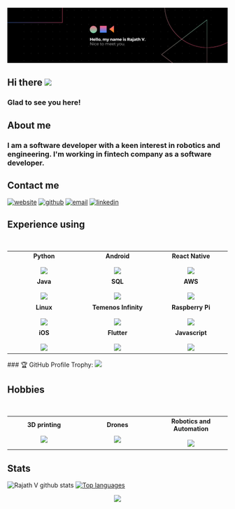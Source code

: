 ![Banner](https://github.com/rajathv/Machine-Learning-Lab/blob/master/banner.png)  

<!-- welcome message -->  
<h2>Hi there <img src="https://media.giphy.com/media/hvRJCLFzcasrR4ia7z/giphy.gif" width="25px"></h2>

<h3>Glad to see you here!</h3> 

<h2>About me</h2>
<h3>I am a software developer with a keen interest in robotics and engineering. I'm working in fintech company as a software developer.</h3>

## Contact me
[![website](https://img.icons8.com/fluent/50/000000/domain.png)](https://rajathv.com/) 
[![github](https://img.icons8.com/fluent/50/000000/github.png)](https://github.com/rajathv) 
[![email](https://img.icons8.com/fluent/50/000000/email.png)](mailto:rvgofmys@gmail.com)
[![linkedin](https://img.icons8.com/fluent/50/000000/linkedin.png)](https://www.linkedin.com/in/rajath-v/)

## Experience using
<br>
<table>
<tbody>
 <tr>
<td align="center" width="20%">
<span><b><center>Python</center></b></span><br>
<img src="https://img.icons8.com/color/50/000000/python.png"/>
</td>
   
<td align="center" width="20%">
<span><b><center>Android</center></b></span><br>
<img src="https://img.icons8.com/cute-clipart/64/000000/android.png"/>
</td>

<td align="center" width="20%">
<span><b><center>React Native</center></b></span><br>
<img src="https://img.icons8.com/cute-clipart/64/000000/react-native.png"/>
</td>
</tr>

<tr>
<td align="center" width="20%">
<span><b><center>Java</center></b></span><br>
<img src="https://img.icons8.com/nolan/64/java-coffee-cup-logo.png"/>
</td>

<td align="center" width="20%">
<span><b><center>SQL</center></b></span><br>
<img src="https://img.icons8.com/nolan/50/sql.png"/>
</td>

<td align="center" width="20%">
<span><b><center>AWS</center></b></span><br>
<img src="https://img.icons8.com/color/48/000000/amazon-web-services.png"/>
</td>
</tr>

<tr>
<td align="center" width="20%">
<span><b><center>Linux</center></b></span><br>
<img src="https://img.icons8.com/color/50/000000/linux.png"/>
</td>

<td align="center" width="20%">
<span><b><center>Temenos Infinity</center></b></span><br>
<img src="https://img.icons8.com/doodle/48/000000/google-mobile--v1.png"/>
</td>

<td align="center" width="20%">
<span><b><center>Raspberry Pi</center></b></span> <br>
<img src="https://img.icons8.com/color/50/000000/raspberry-pi.png"/>
</td>
</tr>

<tr>
<td align="center" width="20%">
<span><b><center>iOS</center></b></span> <br>
<img src="https://img.icons8.com/nolan/64/ios-logo.png"/>
 </td>
  
<td align="center" width="20%">
<span><b><center>Flutter</center></b></span> <br>
<img src="https://img.icons8.com/color/48/000000/flutter.png"/>
</td>

<td align="center" width="20%">
<span><b><center>Javascript</center></b></span> <br>
<img src="https://img.icons8.com/color/50/000000/javascript-logo-1.png"/>
</td>
</tr>

</tr>
</tbody>
</table>
<!-- Profile Trophy -->
### 🏆 GitHub Profile Trophy:
<a href="https://github.com/ryo-ma/github-profile-trophy">
  <img width=800 src="https://github-profile-trophy.vercel.app/?username=rajathv&column=8&theme=darkhub&no-frame=true&no-bg=true"/>
</a>

## Hobbies
<br>
<table>
<tbody>
 <tr>
<td align="center" width="20%">
<span><b><center>3D printing</center></b></span><br>
<img src="https://img.icons8.com/color/50/000000/3d-printer.png"/>
</td>
   
<td align="center" width="20%">
<span><b><center>Drones</center></b></span><br>
<img src="https://img.icons8.com/nolan/64/drone.png"/>
</td>

<td align="center" width="20%">
<span><b><center>Robotics and Automation</center></b></span><br>
<img src="https://img.icons8.com/color/50/000000/robot.png"/></td>
</tr>
</table>
</tbody>

## Stats
![Rajath V github stats](https://github-readme-stats.vercel.app/api?username=rajathv&theme=dark&show_icons=true)
[![Top languages](https://github-readme-stats.vercel.app/api/top-langs/?username=rajathv&layout=compact&hide=visualbasic)](https://github.com/rajathv/github-readme-stats)

<!-- retro visitor counter -->  
<p align="center">   
  <img src="https://profile-counter.glitch.me/rajathv/count.svg" />  
</p>  

